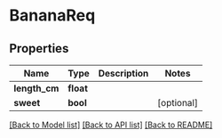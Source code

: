 # BananaReq

## Properties
Name | Type | Description | Notes
------------ | ------------- | ------------- | -------------
**length_cm** | **float** |  | 
**sweet** | **bool** |  | [optional] 

[[Back to Model list]](../README.md#documentation-for-models) [[Back to API list]](../README.md#documentation-for-api-endpoints) [[Back to README]](../README.md)


